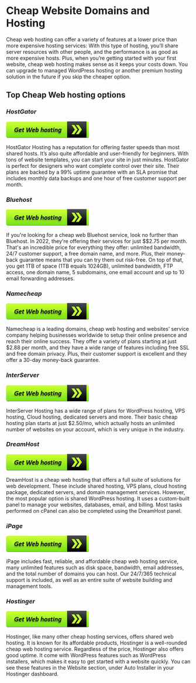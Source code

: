 # Cheap Website Domains and Hosting

Cheap web hosting can offer a variety of features at a lower price than more expensive hosting services: With this type of hosting, you’ll share server resources with other people, and the performance is as good as more expensive hosts. Plus, when you’re getting started with your first website, cheap web hosting makes sense as it keeps your costs down. You can upgrade to managed WordPress hosting or another premium hosting solution in the future if you skip the cheaper option.

## Top Cheap Web hosting options

### **_HostGator_**

[![HostGator](get-web-hostingg.png)](https://computersolve.com/cheap-web-hosting-service-2022-updated/)

HostGator Hosting has a reputation for offering faster speeds than most shared hosts. It’s also quite affordable and user-friendly for beginners. With tons of website templates, you can start your site in just minutes. HostGator is perfect for designers who want complete control over their site. Their plans are backed by a 99% uptime guarantee with an SLA promise that includes monthly data backups and one hour of free customer support per month.

### **_Bluehost_**

[![Bluehost](get-web-hostingg.png)](https://computersolve.com/cheap-web-hosting-service-2022-updated/)

If you're looking for a cheap web Bluehost service, look no further than Bluehost. In 2022, they're offering their services for just $$2.75 per month. That's an incredible price for everything they offer: unlimited bandwidth, 24/7 customer support, a free domain name, and more. Plus, their money-back guarantee means that you can try them out risk-free. On top of that, you get 1TB of space (1TB equals 1024GB), unlimited bandwidth, FTP access, one domain name, 5 subdomains, one email account and up to 10 email forwarding addresses.


### **_Namecheap_**

[![Namecheap](get-web-hostingg.png)](https://computersolve.com/cheap-web-hosting-service-2022-updated/)

Namecheap is a leading domains, cheap web hosting and websites’ service company helping businesses worldwide to setup their online presence and reach their online success. They offer a variety of plans starting at just $2.88 per month, and they have a wide range of features including free SSL and free domain privacy. Plus, their customer support is excellent and they offer a 30-day money-back guarantee.


### **_InterServer_**

[![InterServer](get-web-hostingg.png)](https://computersolve.com/cheap-web-hosting-service-2022-updated/)

InterServer Hosting has a wide range of plans for WordPress hosting, VPS hosting, Cloud hosting, dedicated servers and more. Their basic cheap hosting plan starts at just $2.50/mo, which actually hosts an unlimited number of websites on your account, which is very unique in the industry.

### **_DreamHost_**

[![DreamHost](get-web-hostingg.png)](https://computersolve.com/cheap-web-hosting-service-2022-updated/)

DreamHost is a cheap web hosting that offers a full suite of solutions for web development. These include shared hosting, VPS plans, cloud hosting package, dedicated servers, and domain management services. However, the most popular option is shared WordPress hosting. It uses a custom-built panel to manage your websites, databases, email, and billing. Most tasks performed on cPanel can also be completed using the DreamHost panel.

### **_iPage_**

[![iPage](get-web-hostingg.png)](https://computersolve.com/cheap-web-hosting-service-2022-updated/)

iPage includes fast, reliable, and affordable cheap web hosting service, many unlimited features such as disk space, bandwidth, email addresses, and the total number of domains you can host. Our 24/7/365 technical support is included, as well as an entire suite of website building and management tools.

### **_Hostinger_**

[![Hostinger](get-web-hostingg.png)](https://computersolve.com/cheap-web-hosting-service-2022-updated/)

Hostinger, like many other cheap hosting services, offers shared web hosting. It is known for its affordable products, Hostinger is a well-rounded cheap web hosting service. Regardless of the price, Hostinger also offers good uptime. It come with WordPress features such as WordPress installers, which makes it easy to get started with a website quickly. You can see these features in the Website section, under Auto Installer in your Hostinger dashboard.
